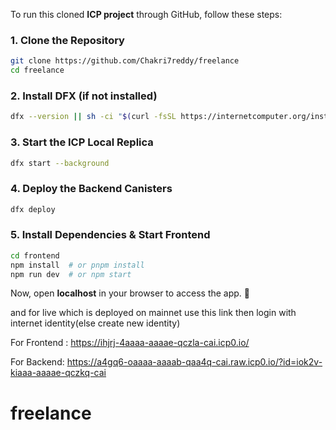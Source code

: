 To run this cloned **ICP project** through GitHub, follow these steps:  

### **1. Clone the Repository**  
```bash
git clone https://github.com/Chakri7reddy/freelance
cd freelance
```

### **2. Install DFX (if not installed)**  
```bash
dfx --version || sh -ci "$(curl -fsSL https://internetcomputer.org/install.sh)"
```

### **3. Start the ICP Local Replica**  
```bash
dfx start --background
```

### **4. Deploy the Backend Canisters**  
```bash
dfx deploy
```

### **5. Install Dependencies & Start Frontend**  
```bash
cd frontend
npm install  # or pnpm install
npm run dev  # or npm start
```

Now, open **localhost** in your browser to access the app. 🚀


and for live which is deployed on mainnet use this link then login with internet identity(else create new identity)



For Frontend :  https://ihjrj-4aaaa-aaaae-qczla-cai.icp0.io/


For Backend: https://a4gq6-oaaaa-aaaab-qaa4q-cai.raw.icp0.io/?id=iok2v-kiaaa-aaaae-qczkq-cai
# freelance
